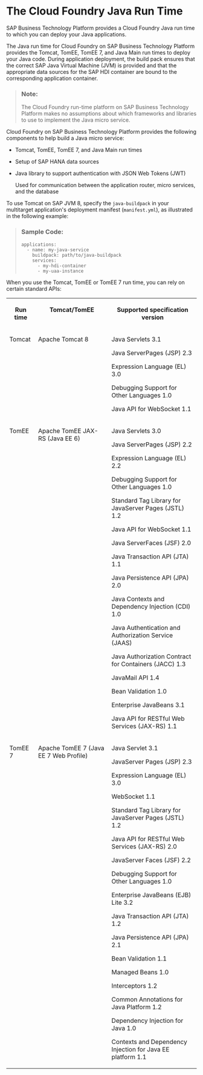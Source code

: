 <!-- loio2b5a9a4c33b54a49ba9ce4e30d04f02a -->

# The Cloud Foundry Java Run Time

 SAP Business Technology Platform provides a Cloud Foundry Java run time to which you can deploy your Java applications.

The Java run time for Cloud Foundry on SAP Business Technology Platform provides the Tomcat, TomEE, TomEE 7, and Java Main run times to deploy your Java code. During application deployment, the build pack ensures that the correct SAP Java Virtual Machine \(JVM\) is provided and that the appropriate data sources for the SAP HDI container are bound to the corresponding application container.

> ### Note:  
> The Cloud Foundry run-time platform on SAP Business Technology Platform makes no assumptions about which frameworks and libraries to use to implement the Java micro service.

Cloud Foundry on SAP Business Technology Platform provides the following components to help build a Java micro service:

-   Tomcat, TomEE, TomEE 7, and Java Main run times
-   Setup of SAP HANA data sources
-   Java library to support authentication with JSON Web Tokens \(JWT\)

    Used for communication between the application router, micro services, and the database


To use Tomcat on SAP JVM 8, specify the `java-buildpack` in your multitarget application's deployment manifest \(`manifest.yml`\), as illustrated in the following example:

> ### Sample Code:  
> ```
> applications: 
>   - name: my-java-service 
>     buildpack: path/to/java-buildpack 
>     services: 
>       - my-hdi-container
>       - my-uaa-instance
> 
> ```

When you use the Tomcat, TomEE or TomEE 7 run time, you can rely on certain standard APIs:


<table>
<tr>
<th valign="top">

Run time



</th>
<th valign="top">

Tomcat/TomEE



</th>
<th valign="top">

Supported specification version



</th>
</tr>
<tr>
<td valign="top">

Tomcat



</td>
<td valign="top">

Apache Tomcat 8



</td>
<td valign="top">

Java Servlets 3.1

Java ServerPages \(JSP\) 2.3

Expression Language \(EL\) 3.0

Debugging Support for Other Languages 1.0

Java API for WebSocket 1.1



</td>
</tr>
<tr>
<td valign="top">

TomEE



</td>
<td valign="top">

Apache TomEE JAX-RS \(Java EE 6\)



</td>
<td valign="top">

Java Servlets 3.0

Java ServerPages \(JSP\) 2.2

Expression Language \(EL\) 2.2

Debugging Support for Other Languages 1.0

Standard Tag Library for JavaServer Pages \(JSTL\) 1.2

Java API for WebSocket 1.1

Java ServerFaces \(JSF\) 2.0

Java Transaction API \(JTA\) 1.1

Java Persistence API \(JPA\) 2.0

Java Contexts and Dependency Injection \(CDI\) 1.0

Java Authentication and Authorization Service \(JAAS\)

Java Authorization Contract for Containers \(JACC\) 1.3

JavaMail API 1.4

Bean Validation 1.0

Enterprise JavaBeans 3.1

Java API for RESTful Web Services \(JAX-RS\) 1.1



</td>
</tr>
<tr>
<td valign="top">

TomEE 7



</td>
<td valign="top">

Apache TomEE 7 \(Java EE 7 Web Profile\)



</td>
<td valign="top">

Java Servlet 3.1

JavaServer Pages \(JSP\) 2.3

Expression Language \(EL\) 3.0

WebSocket 1.1

Standard Tag Library for JavaServer Pages \(JSTL\) 1.2

Java API for RESTful Web Services \(JAX-RS\) 2.0

JavaServer Faces \(JSF\) 2.2

Debugging Support for Other Languages 1.0

Enterprise JavaBeans \(EJB\) Lite 3.2

Java Transaction API \(JTA\) 1.2

Java Persistence API \(JPA\) 2.1

Bean Validation 1.1

Managed Beans 1.0

Interceptors 1.2

Common Annotations for Java Platform 1.2

Dependency Injection for Java 1.0

Contexts and Dependency Injection for Java EE platform 1.1



</td>
</tr>
</table>

